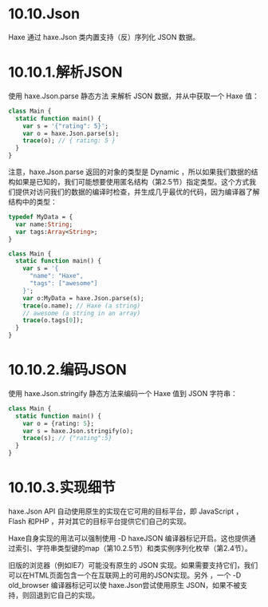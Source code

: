 # 10.10.Json

Haxe 通过 haxe.Json 类内置支持（反）序列化 JSON 数据。



# 10.10.1.解析JSON

使用 haxe.Json.parse 静态方法 来解析 JSON 数据，并从中获取一个 Haxe 值：

```haxe
class Main {
  static function main() {
    var s = '{"rating": 5}';
    var o = haxe.Json.parse(s);
    trace(o); // { rating: 5 }
  }
}
```

注意，haxe.Json.parse 返回的对象的类型是 Dynamic ，所以如果我们数据的结构如果是已知的，我们可能想要使用匿名结构（第2.5节）指定类型。这个方式我们提供对访问我们的数据的编译时检查，并生成几乎最优的代码，因为编译器了解结构中的类型：

```haxe
typedef MyData = {
  var name:String;
  var tags:Array<String>;
}

class Main {
  static function main() {
    var s = '{
      "name": "Haxe",
      "tags": ["awesome"]
    }';
    var o:MyData = haxe.Json.parse(s);
    trace(o.name); // Haxe (a string)
    // awesome (a string in an array)
    trace(o.tags[0]);
  }
}
```



# 10.10.2.编码JSON

使用 haxe.Json.stringify 静态方法来编码一个 Haxe 值到 JSON 字符串：

```haxe
class Main {
  static function main() {
    var o = {rating: 5};
    var s = haxe.Json.stringify(o);
    trace(s); // {"rating":5}
  }
}
```



# 10.10.3.实现细节

haxe.Json API 自动使用原生的实现在它可用的目标平台，即 JavaScript ，Flash 和PHP ，并对其它的目标平台提供它们自己的实现。

Haxe自身实现的用法可以强制使用 -D haxeJSON 编译器标记开启。这也提供通过索引、字符串类型键的map（第10.2.5节）和类实例序列化枚举（第2.4节）。

旧版的浏览器（例如IE7）可能没有原生的 JSON 实现。如果需要支持它们，我们可以在HTML页面包含一个在互联网上的可用的JSON实现。另外 ，一个 -D old_browser 编译器标记可以使 haxe.Json尝试使用原生 JSON，如果不被支持，则回退到它自己的实现。


